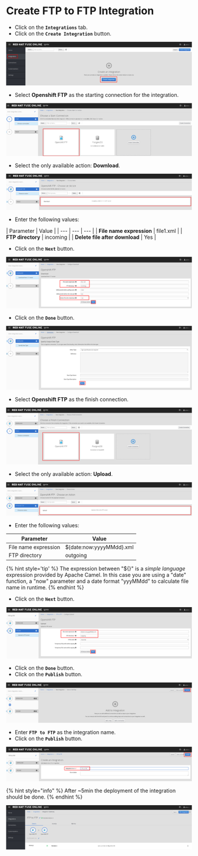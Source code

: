 # Create FTP to FTP Integration

* Click on the **`Integrations`** tab.
* Click on the **`Create Integration`** button.

![](../.gitbook/assets/image%20%28166%29.png)

* Select **Openshift FTP** as the starting connection for the integration.

![](../.gitbook/assets/image%20%2826%29.png)

* Select the only available action: **Download**.

![](../.gitbook/assets/image%20%28106%29.png)

* Enter the following values:

| Parameter | Value |
| --- | --- | --- |
| **File name expression** | file1.xml |
| **FTP directory** | incoming |
| **Delete file after download** | Yes |

* Click on the **`Next`** button.

![](../.gitbook/assets/image%20%2834%29.png)

* Click on the **`Done`** button.

![](../.gitbook/assets/image%20%28153%29.png)

* Select **Openshift FTP** as the finish connection.

![](../.gitbook/assets/image%20%28157%29.png)

* Select the only available action: **Upload**.

![](../.gitbook/assets/image%20%28128%29.png)

* Enter the following values:

| Parameter | Value |
| --- | --- |
| File name expression | ${date:now:yyyyMMdd}.xml |
| FTP directory | outgoing |

{% hint style='tip' %}
The expression between "${}" is a _simple language_ expression provided by Apache Camel. In this case you are using a "date" function, a "now" parameter and a date format "yyyMMdd" to calculate file name in runtime.
{% endhint %}

* Click on the **`Next`** button.

![](../.gitbook/assets/image%20%28127%29.png)

* Click on the **`Done`** button.
* Click on the **`Publish`** button.

![](../.gitbook/assets/image%20%2863%29.png)

* Enter **`FTP to FTP`** as the integration name.
* Click on the **`Publish`** button.

![](../.gitbook/assets/image%20%28123%29.png)

{% hint style="info" %}
After ~5min the deployment of the integration should be done.
{% endhint %}

![](../.gitbook/assets/image%20%2896%29.png)

